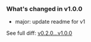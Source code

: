 ### What's changed in v1.0.0

* major: update readme for v1


See full diff: [v0.2.0...v1.0.0](https://github.com/unbounded-tech/workflows-containers/compare/v0.2.0...v1.0.0)
